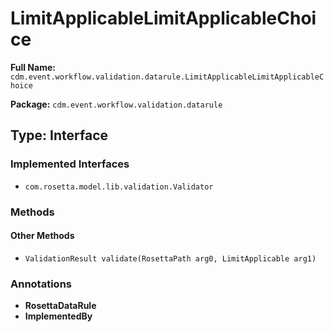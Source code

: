 # LimitApplicableLimitApplicableChoice

**Full Name:** `cdm.event.workflow.validation.datarule.LimitApplicableLimitApplicableChoice`

**Package:** `cdm.event.workflow.validation.datarule`

## Type: Interface

### Implemented Interfaces

- `com.rosetta.model.lib.validation.Validator`

### Methods

#### Other Methods

- `ValidationResult validate(RosettaPath arg0, LimitApplicable arg1)`

### Annotations

- **RosettaDataRule**
- **ImplementedBy**

